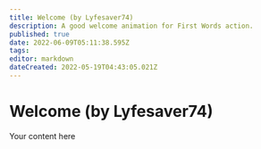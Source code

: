 ```yaml
---
title: Welcome (by Lyfesaver74)
description: A good welcome animation for First Words action.
published: true
date: 2022-06-09T05:11:38.595Z
tags: 
editor: markdown
dateCreated: 2022-05-19T04:43:05.021Z
---
```


# Welcome (by Lyfesaver74)
Your content here
